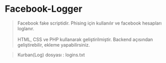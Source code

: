 # Facebook-Logger
> Facebook fake scriptidir. Phising için kullanılır ve facebook hesapları loglanır.
<br></br>
> HTML, CSS ve PHP kullanarak geliştirilmiştir. Backend açısından geliştirebilir, ekleme yapabilirsiniz.

> Kurban(Log) dosyası : logins.txt
